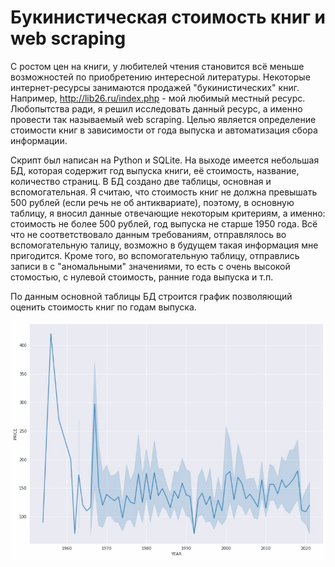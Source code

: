 # Букинистическая стоимость книг  и web scraping
С ростом цен на книги, у любителей чтения становится всё меньше возможностей по приобретению интересной литературы.
Некоторые интернет-ресурсы занимаются продажей "букинистических" книг. 
Например, http://lib26.ru/index.php - мой любимый местный ресурс. 
Любопытства ради, я решил исследовать данный ресурс, а именно провести так называемый web scraping.
Целью является определение стоимости книг в зависимости от года выпуска и автоматизация сбора информации.

Скрипт был написан на Python и SQLite. На выходе имеется небольшая БД, которая содержит год выпуска книги, её стоимость, название, количество страниц. В БД создано две таблицы, основная и вспомогательная. Я считаю, что стоимость книг не должна превышать 500 рублей (если речь не об антиквариате), поэтому, в основную таблицу, я вносил данные отвечающие некоторым критериям, а именно: стоимость не более 500 рублей, год выпуска не старше 1950 года. Всё что не соответствовало данным требованиям, отправлялось во вспомогательную талицу, возможно в будущем такая информация мне пригодится. Кроме того, во вспомогательную таблицу, отправлись записи в с "аномальными" значениями, то есть с очень высокой стомостью, с нулевой стоимость, ранние года выпуска и т.п.

По данным основной таблицы БД строится график позволяющий оценить стоимость книг по годам выпуска. 

![grab-landing-page](https://github.com/RuslanGeybatovDE/web_scraping/blob/main/P1.gif)
